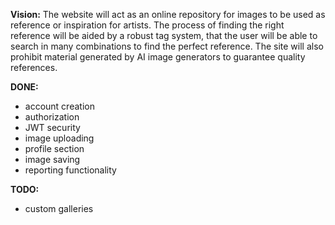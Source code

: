 **Vision:**
The website will act as an online repository for images to be used as reference or inspiration for artists. The process of finding the right reference will be aided by a robust tag system, that the user will be able to search in many combinations to find the perfect reference. The site will also prohibit material generated by AI image generators to guarantee quality references.

**DONE:**
- account creation
- authorization
- JWT security
- image uploading
- profile section
- image saving
- reporting functionality

**TODO:**
- custom galleries